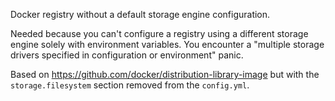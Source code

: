 Docker registry without a default storage engine configuration.

Needed because you can't configure a registry using a different
storage engine solely with environment variables.  You encounter a
"multiple storage drivers specified in configuration or environment"
panic.

Based on https://github.com/docker/distribution-library-image but with
the `storage.filesystem` section removed from the `config.yml`.
